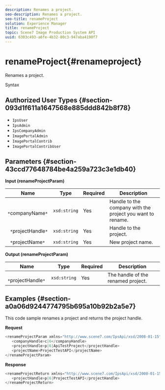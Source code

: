 ```yaml
---
description: Renames a project.
seo-description: Renames a project.
seo-title: renameProject
solution: Experience Manager
title: renameProject
topic: Scene7 Image Production System API
uuid: 6303c493-a6fe-4b32-80c3-947aba4190f7
---
```


# renameProject{#renameproject}

Renames a project.

 Syntax 

## Authorized User Types {#section-093d1f611a1647568e885ddd842b8f78}

* `IpsUser` 
* `IpsAdmin` 
* `IpsCompanyAdmin` 
* `ImagePortalAdmin` 
* `ImagePortalContrib` 
* `ImagePortalContribUser`

## Parameters {#section-43ccd77648784be4a259a723c3e1db40}

**Input (renameProjectParam)**

|  Name  | Type  | Required  | Description  |
|---|---|---|---|
|  ` *`companyName`*`  | `xsd:string`  | Yes  | Handle to the company with the project you want to rename.  |
|  ` *`projectHandle`*`  | `xsd:string`  | Yes  | Handle to the project.  |
|  ` *`projectName`*`  | `xsd:string`  | Yes  | New project name.  |

**Output (renameProjectParam)** 

|  Name  | Type  | Required  | Description  |
|---|---|---|---|
|  ` *`projectHandle`*`  | `xsd:string`  | Yes  | The handle of the renamed project.  |

## Examples {#section-a0a06d9244774795b695a10b92b2a5e7}

This code sample renames a project and returns the project handle.

**Request** 

```java
<renameProjectParam xmlns="http://www.scene7.com/IpsApi/xsd/2008-01-15">
   <companyHandle>c|6</companyHandle>
   <projectHandle>p|6|ApiTestProject</projectHandle>
   <projectName>ProjectTestAPI</projectName>
</renameProjectParam>
```

**Response** 

```java
<renameProjectReturn xmlns="http://www.scene7.com/IpsApi/xsd/2008-01-15">
   <projectHandle>p|6|ProjectTestAPI</projectHandle>
</renameProjectReturn>
```

